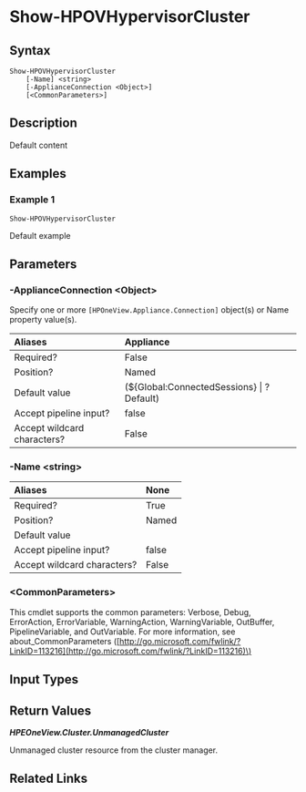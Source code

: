 ﻿---
description: Default content
---

# Show-HPOVHypervisorCluster

## Syntax

```text
Show-HPOVHypervisorCluster
    [-Name] <string>
    [-ApplianceConnection <Object>]
    [<CommonParameters>]
```

## Description

Default content

## Examples

###  Example 1 

```text
Show-HPOVHypervisorCluster
```

Default example

## Parameters

### -ApplianceConnection &lt;Object&gt;

Specify one or more `[HPOneView.Appliance.Connection]` object(s) or Name property value(s).

| Aliases | Appliance |
| :--- | :--- |
| Required? | False |
| Position? | Named |
| Default value | (${Global:ConnectedSessions} &vert; ? Default) |
| Accept pipeline input? | false |
| Accept wildcard characters? | False |

### -Name &lt;string&gt;



| Aliases | None |
| :--- | :--- |
| Required? | True |
| Position? | Named |
| Default value |  |
| Accept pipeline input? | false |
| Accept wildcard characters? | False |

### &lt;CommonParameters&gt;

This cmdlet supports the common parameters: Verbose, Debug, ErrorAction, ErrorVariable, WarningAction, WarningVariable, OutBuffer, PipelineVariable, and OutVariable. For more information, see about\_CommonParameters \([http://go.microsoft.com/fwlink/?LinkID=113216](http://go.microsoft.com/fwlink/?LinkID=113216)\)

## Input Types

## Return Values

_**HPEOneView.Cluster.UnmanagedCluster**_

Unmanaged cluster resource from the cluster manager.


## Related Links

